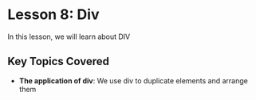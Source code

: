 # Lesson 8: Div

In this lesson, we will learn about DIV

## Key Topics Covered

- **The application of div**: We use div to duplicate elements and arrange them